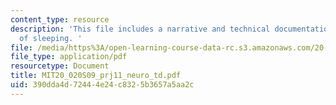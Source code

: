 ```yaml
---
content_type: resource
description: 'This file includes a narrative and technical documentation on the problem
  of sleeping. '
file: /media/https%3A/open-learning-course-data-rc.s3.amazonaws.com/20-020-introduction-to-biological-engineering-design-spring-2009/390dda4d72444e24c8325b3657a5aa2c_MIT20_020S09_prj11_neuro_td.pdf
file_type: application/pdf
resourcetype: Document
title: MIT20_020S09_prj11_neuro_td.pdf
uid: 390dda4d-7244-4e24-c832-5b3657a5aa2c
---
```

